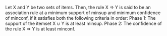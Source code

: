 Let X and Y be two sets of items. Then, the rule X ⇒ Y is said to be an association rule at a minimum support of minsup and minimum confidence of minconf, if it satisfies both the following criteria in order:
Phase 1: The support of the itemset X ∪ Y is at least minsup.
Phase 2:  The confidence of the rule X ⇒ Y is at least minconf.
